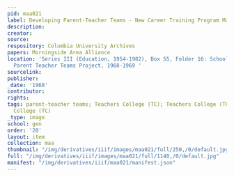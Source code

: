 ```yaml
---
pid: maa021
label: Developing Parent-Teacher Teams - New Career Training Program Master Schedule
description:
creator:
source:
respository: Columbia University Archives
papers: Morningside Area Alliance
location: 'Series III (Education, 1954-1982), Box 55, Folder 16: School District 5:
  Parent Teacher Teams Project, 1968-1969 '
sourcelink:
publisher:
_date: '1968'
contributor:
rights:
tags: parent-teacher teams; Teachers College (TC); Teachers College (TC); Teachers
  College (TC)
_type: image
school: gen
order: '20'
layout: item
collection: maa
thumbnail: "/img/derivatives/iiif/images/maa021/full/250,/0/default.jpg"
full: "/img/derivatives/iiif/images/maa021/full/1140,/0/default.jpg"
manifest: "/img/derivatives/iiif/maa021/manifest.json"
---
```


